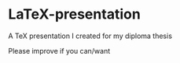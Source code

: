 # LaTeX-presentation
A TeX presentation I created for my diploma thesis

Please improve if you can/want
